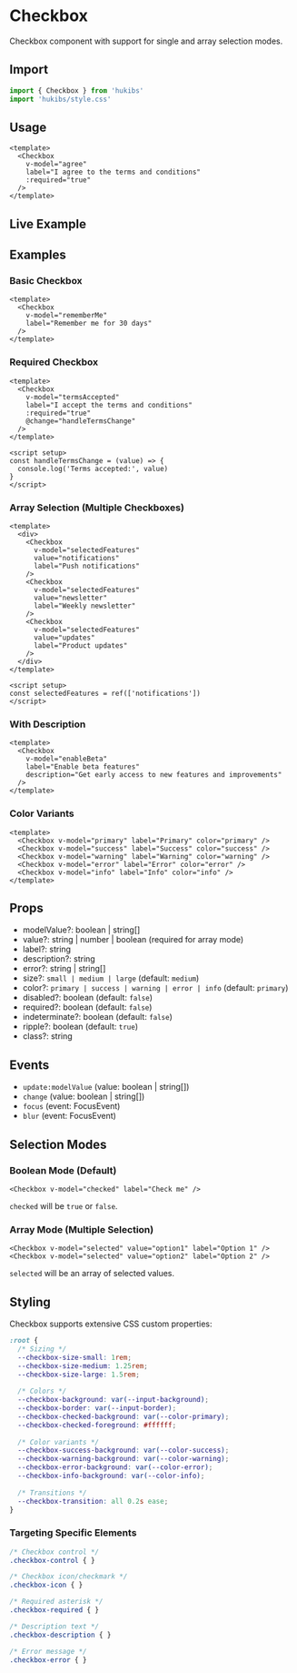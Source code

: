 # Checkbox

Checkbox component with support for single and array selection modes.

## Import

```ts
import { Checkbox } from 'hukibs'
import 'hukibs/style.css'
```

## Usage

```vue
<template>
  <Checkbox 
    v-model="agree" 
    label="I agree to the terms and conditions"
    :required="true"
  />
</template>
```

## Live Example

<Example>
  <Checkbox v-model="checked1" label="Remember me" />
  <Checkbox v-model="checked2" label="Subscribe to newsletter" />
  <Checkbox v-model="checked3" label="Enable notifications" />
  <Checkbox label="Disabled checkbox" disabled />
  <Checkbox label="With error" error="This field is required" />
</Example>

## Examples

### Basic Checkbox
```vue
<template>
  <Checkbox 
    v-model="rememberMe" 
    label="Remember me for 30 days"
  />
</template>
```

### Required Checkbox
```vue
<template>
  <Checkbox 
    v-model="termsAccepted" 
    label="I accept the terms and conditions"
    :required="true"
    @change="handleTermsChange"
  />
</template>

<script setup>
const handleTermsChange = (value) => {
  console.log('Terms accepted:', value)
}
</script>
```

### Array Selection (Multiple Checkboxes)
```vue
<template>
  <div>
    <Checkbox 
      v-model="selectedFeatures" 
      value="notifications"
      label="Push notifications"
    />
    <Checkbox 
      v-model="selectedFeatures" 
      value="newsletter"
      label="Weekly newsletter"
    />
    <Checkbox 
      v-model="selectedFeatures" 
      value="updates"
      label="Product updates"
    />
  </div>
</template>

<script setup>
const selectedFeatures = ref(['notifications'])
</script>
```

### With Description
```vue
<template>
  <Checkbox 
    v-model="enableBeta" 
    label="Enable beta features"
    description="Get early access to new features and improvements"
  />
</template>
```

### Color Variants
```vue
<template>
  <Checkbox v-model="primary" label="Primary" color="primary" />
  <Checkbox v-model="success" label="Success" color="success" />
  <Checkbox v-model="warning" label="Warning" color="warning" />
  <Checkbox v-model="error" label="Error" color="error" />
  <Checkbox v-model="info" label="Info" color="info" />
</template>
```

## Props

- modelValue?: boolean | string[]
- value?: string | number | boolean (required for array mode)
- label?: string
- description?: string
- error?: string | string[]
- size?: `small | medium | large` (default: `medium`)
- color?: `primary | success | warning | error | info` (default: `primary`)
- disabled?: boolean (default: `false`)
- required?: boolean (default: `false`)
- indeterminate?: boolean (default: `false`)
- ripple?: boolean (default: `true`)
- class?: string

## Events

- `update:modelValue` (value: boolean | string[])
- `change` (value: boolean | string[])
- `focus` (event: FocusEvent)
- `blur` (event: FocusEvent)

## Selection Modes

### Boolean Mode (Default)
```vue
<Checkbox v-model="checked" label="Check me" />
```
`checked` will be `true` or `false`.

### Array Mode (Multiple Selection)
```vue
<Checkbox v-model="selected" value="option1" label="Option 1" />
<Checkbox v-model="selected" value="option2" label="Option 2" />
```
`selected` will be an array of selected values.

## Styling

Checkbox supports extensive CSS custom properties:

```css
:root {
  /* Sizing */
  --checkbox-size-small: 1rem;
  --checkbox-size-medium: 1.25rem;
  --checkbox-size-large: 1.5rem;
  
  /* Colors */
  --checkbox-background: var(--input-background);
  --checkbox-border: var(--input-border);
  --checkbox-checked-background: var(--color-primary);
  --checkbox-checked-foreground: #ffffff;
  
  /* Color variants */
  --checkbox-success-background: var(--color-success);
  --checkbox-warning-background: var(--color-warning);
  --checkbox-error-background: var(--color-error);
  --checkbox-info-background: var(--color-info);
  
  /* Transitions */
  --checkbox-transition: all 0.2s ease;
}
```

### Targeting Specific Elements
```css
/* Checkbox control */
.checkbox-control { }

/* Checkbox icon/checkmark */
.checkbox-icon { }

/* Required asterisk */
.checkbox-required { }

/* Description text */
.checkbox-description { }

/* Error message */
.checkbox-error { }
```